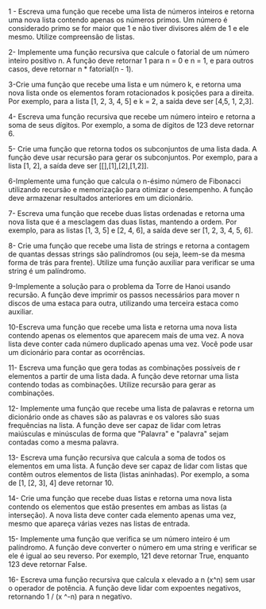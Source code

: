 1 - Escreva uma função que recebe uma lista de números inteiros e retorna uma nova lista contendo apenas os números primos. Um número é considerado primo se for maior que 1 e não tiver divisores além de 1 e ele mesmo. Utilize compreensão de listas.

2- Implemente uma função recursiva que calcule o fatorial de um número inteiro positivo n. A função deve retornar 1 para n = 0 e n = 1, e para outros casos, deve retornar n * fatorial(n - 1).

3-Crie uma função que recebe uma lista e um número k, e retorna uma nova lista onde os elementos foram rotacionados k posições para a direita. Por exemplo, para a lista [1, 2, 3, 4, 5] e k = 2, a saída deve ser [4,5, 1, 2,3].

4- Escreva uma função recursiva que recebe um número inteiro e retorna a soma de seus dígitos. Por exemplo, a soma de dígitos de 123 deve retornar 6.

5- Crie uma função que retorna todos os subconjuntos de uma lista dada. A função deve usar recursão para gerar os subconjuntos. Por exemplo, para a lista [1, 2], a saída deve ser [[],[1],[2],[1,2]].

6-Implemente uma função que calcula o n-ésimo número de Fibonacci utilizando recursão e memorização para otimizar o desempenho. A função deve armazenar resultados anteriores em um dicionário.

7- Escreva uma função que recebe duas listas ordenadas e retorna uma nova lista que é a mesclagem das duas listas, mantendo a ordem. Por exemplo, para as listas [1, 3, 5] e [2, 4, 6], a saída deve ser [1, 2, 3, 4, 5, 6].

8- Crie uma função que recebe uma lista de strings e retorna a contagem de quantas dessas strings são palíndromos (ou seja, leem-se da mesma forma de trás para frente). Utilize uma função auxiliar para verificar se uma string é um palíndromo.

9-Implemente a solução para o problema da Torre de Hanoi usando recursão. A função deve imprimir os passos necessários para mover n discos de uma estaca para outra, utilizando uma terceira estaca como auxiliar.

10-Escreva uma função que recebe uma lista e retorna uma nova lista contendo apenas os elementos que aparecem mais de uma vez. A nova lista deve conter cada número duplicado apenas uma vez. Você pode usar um dicionário para contar as ocorrências.

11- Escreva uma função que gera todas as combinações possíveis de r elementos a partir de uma lista dada. A função deve retornar uma lista contendo todas as combinações. Utilize recursão para gerar as combinações.

12- Implemente uma função que recebe uma lista de palavras e retorna um dicionário onde as chaves são as palavras e os valores são suas frequências na lista. A função deve ser capaz de lidar com letras maiúsculas e minúsculas de forma que "Palavra" e "palavra" sejam contadas como a mesma palavra.

13- Escreva uma função recursiva que calcula a soma de todos os elementos em uma lista. A função deve ser capaz de lidar com listas que contêm outros elementos de lista (listas aninhadas). Por exemplo, a soma de [1, [2, 3], 4] deve retornar 10.

14- Crie uma função que recebe duas listas e retorna uma nova lista contendo os elementos que estão presentes em ambas as listas (a interseção). A nova lista deve conter cada elemento apenas uma vez, mesmo que apareça várias vezes nas listas de entrada.

15- Implemente uma função que verifica se um número inteiro é um palíndromo. A função deve converter o número em uma string e verificar se ele é igual ao seu reverso. Por exemplo, 121 deve retornar True, enquanto 123 deve retornar False.

16- Escreva uma função recursiva que calcula x elevado a n (x^n) sem usar o operador de potência. A função deve lidar com expoentes negativos, retornando 1 / (x ^-n) para n negativo.
